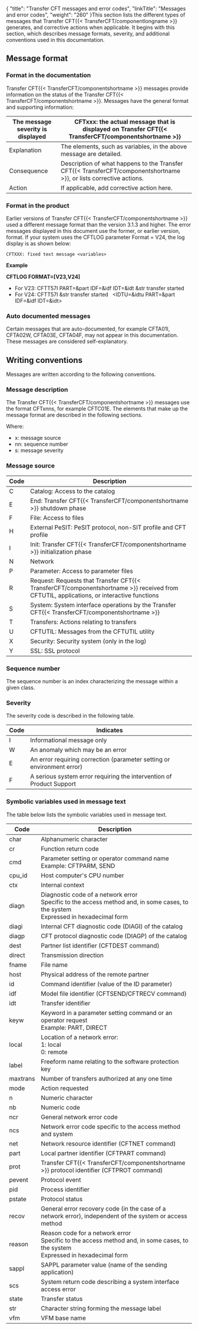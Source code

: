 {
    "title": "Transfer CFT messages  and error codes",
    "linkTitle": "Messages and error codes",
    "weight": "260"
}This section lists the different types of messages that Transfer CFT{{< TransferCFT/componentlongname  >}} generates, and corrective actions when applicable. It begins with this section, which describes message formats, severity, and additional conventions used in this documentation.

## Message format

### Format in the documentation

Transfer CFT{{< TransferCFT/componentshortname  >}} messages provide information on the status of the Transfer CFT{{< TransferCFT/componentshortname  >}}. Messages have the general format and supporting information:


| The message severity is displayed | CFTxxx: the actual message that is displayed on Transfer CFT{{< TransferCFT/componentshortname  >}} |
| --- | --- |
| Explanation | The elements, such as variables, in the above message are detailed. |
| Consequence | Description of what happens to the Transfer CFT{{< TransferCFT/componentshortname  >}}, or lists corrective actions. |
| Action  | If applicable, add corrective action here.  |


<span id="Message_format"></span>

### Format in the product

Earlier versions of Transfer CFT{{< TransferCFT/componentshortname  >}} used a different message format
than the version 3.1.3 and higher. The error messages displayed in this document use the former, or earlier version, format. If your system uses
the CFTLOG parameter Format = V24,
the log display is as shown below:

```
CFTXXX: fixed text message <variables>
```

**Example**

****CFTLOG FORMAT=\[V23,V24\]****

- For V23: CFTT57I
    PART=&part IDF=&idf IDT=&idt &str transfer started
- For V24: CFTT57I
    &str transfer started   &lt;IDTU=&idtu
    PART=&part IDF=&idf IDT=&idt>

### Auto documented messages

Certain messages that are auto-documented, for example CFTA01I, CFTA02W, CFTA03E, CFTA04F, may not appear in this documentation. These messages are considered self-explanatory.

## Writing conventions

Messages are written according to the following conventions.

### Message description

The Transfer CFT{{< TransferCFT/componentshortname  >}} messages use the format CFTxnns, for example CFTC01E. The elements that make up the message format are described in the following sections.

Where:

- x: message source
- nn: sequence number
- s: message severity

### Message source


| Code  | Description  |
| --- | --- |
| C  | Catalog: Access to the catalog  |
| E  | End: Transfer CFT{{< TransferCFT/componentshortname  >}} shutdown phase  |
| F  | File: Access to files  |
| H  | External PeSIT: PeSIT protocol, non-SIT profile and CFT profile  |
| I  | Init: Transfer CFT{{< TransferCFT/componentshortname  >}} initialization phase  |
| N  | Network  |
| P  | Parameter: Access to parameter files |
| R  | Request: Requests that Transfer CFT{{< TransferCFT/componentshortname  >}} received from CFTUTIL, applications, or interactive functions  |
| S  | System: System interface operations by the Transfer CFT{{< TransferCFT/componentshortname  >}}  |
| T  | Transfers: Actions relating to transfers  |
| U  | CFTUTIL: Messages from the CFTUTIL utility  |
| X  | Security: Security system (only in the log)  |
| Y  | SSL: SSL protocol  |


### Sequence number

The sequence number is an index characterizing the message within a given class.

### Severity

The severity code is described in the following table.


| Code  | Indicates  |
| --- | --- |
| I  | Informational message only  |
| W  | An anomaly which may be an error  |
| E  | An error requiring correction (parameter setting or environment error)  |
| F  | A serious system error requiring the intervention of Product Support  |


### Symbolic variables used in message text

The table below lists the symbolic variables used in message text.


| Code | Description |
| --- | --- |
| char | Alphanumeric character |
| cr | Function return code |
| cmd | Parameter setting or operator command name<br /> Example: CFTPARM, SEND |
| cpu_id | Host computer's CPU number |
| ctx | Internal context |
| diagn | Diagnostic code of a network error<br /> Specific to the access method and, in some cases, to the system<br /> Expressed in hexadecimal form |
| diagi | Internal CFT diagnostic code (DIAGI) of the catalog |
| diagp | CFT protocol diagnostic code (DIAGP) of the catalog |
| dest | Partner list identifier (CFTDEST command) |
| direct | Transmission direction |
| fname | File name |
| host | Physical address of the remote partner |
| id | Command identifier (value of the ID parameter) |
| idf | Model file identifier (CFTSEND/CFTRECV command) |
| idt | Transfer identifier |
| keyw | Keyword in a parameter setting command or an operator request<br /> Example: PART, DIRECT |
| local | Location of a network error:<br /> 1: local<br /> 0: remote |
| label | Freeform name relating to the software protection key |
| maxtrans | Number of transfers authorized at any one time |
| mode | Action requested |
| n | Numeric character |
| nb | Numeric code |
| ncr | General network error code |
| ncs | Network error code specific to the access method and system |
| net | Network resource identifier (CFTNET command) |
| part | Local partner identifier (CFTPART command) |
| prot | Transfer CFT{{< TransferCFT/componentshortname  >}} protocol identifier (CFTPROT command) |
| pevent | Protocol event |
| pid | Process identifier |
| pstate | Protocol status |
| recov | General error recovery code (in the case of a network error), independent of the system or access method |
| reason | Reason code for a network error<br /> Specific to the access method and, in some cases, to the system<br /> Expressed in hexadecimal form |
| sappl | SAPPL parameter value (name of the sending application) |
| scs | System return code describing a system interface access error |
| state | Transfer status |
| str | Character string forming the message label |
| vfm | VFM base name |

